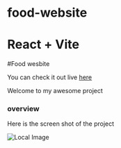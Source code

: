 # food-website 

# React + Vite  
 
#Food wesbite  
 
 You can check it out live [here](https://yumseatscafe.netlify.app/)
 
 Welcome to my awesome project   

 ### overview 
  
  Here is the screen  shot of the project 

![Local Image](../food-website/src/yumseatscafe.netlify.app_(iPad%20Mini).png)   
